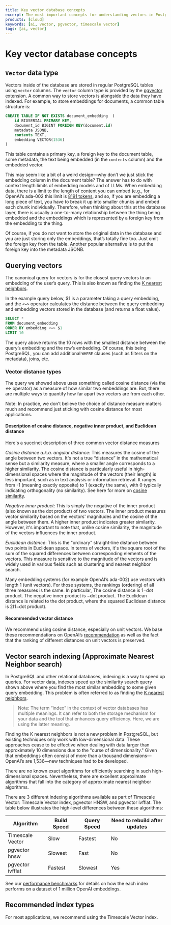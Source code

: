 ```yaml
---
title: Key vector database concepts
excerpt: The most important concepts for understanding vectors in PostgreSQL
products: [cloud]
keywords: [ai, vector, pgvector, timescale vector]
tags: [ai, vector]
---
```


# Key vector database concepts

## `Vector` data type

Vectors inside of the database are stored in regular PostgreSQL tables using `vector` columns. The `vector` column type is provided by the [pgvector](https://github.com/pgvector/pgvector) extension. A common way to store vectors is alongside the data they have indexed. For example, to store embeddings for documents, a common table structure is:

```sql
CREATE TABLE IF NOT EXISTS document_embedding  (
    id BIGSERIAL PRIMARY KEY,
    document_id BIGINT FOREIGN KEY(document.id)
    metadata JSONB,
    contents TEXT,
    embedding VECTOR(1536)
)
```

This table contains a primary key, a foreign key to the document table, some metadata, the text being embedded (in the `contents` column) and the embedded vector.

This may seem like a bit of a weird design—why don’t we just stick the embedding column in the document table? The answer has to do with context length limits of embedding models and of LLMs. When embedding data, there is a limit to the length of content you can embed (e.g., for OpenAI’s ada-002 this limit is [8191 tokens]((https://platform.openai.com/docs/guides/embeddings/second-generation-models)), and so, if you are embedding a long piece of text, you have to break it up into smaller chunks and embed each chunk individually. Therefore, when thinking about this at the database layer, there is usually a one-to-many relationship between the thing being embedded and the embeddings which is represented by a foreign key from the embedding to the thing.

Of course, if you do not want to store the original data in the database and you are just storing only the embeddings, that’s totally fine too. Just omit the foreign key from the table. Another popular alternative is to put the foreign key into the metadata JSONB.

## Querying vectors

The canonical query for vectors is for the closest query vectors to an embedding of the user’s query. This is also known as finding the [K nearest neighbors](https://en.wikipedia.org/wiki/K-nearest_neighbors_algorithm).

In the example query below, $1 is a parameter taking a query embedding, and the `<=>` operator calculates the distance between the query embedding and embedding vectors stored in the database (and returns a float value).

```sql
SELECT *
FROM document_embedding
ORDER BY embedding <=> $1
LIMIT 10
```

The query above returns the 10 rows with the smallest distance between the query’s embedding and the row’s embedding. Of course, this being PostgreSQL, you can add additional `WHERE` clauses (such as filters on the metadata), joins, etc.


### Vector distance types

The query we showed above uses something called cosine distance (via the <=> operator) as a measure of how similar two embeddings are. But, there are multiple ways to quantify how far apart two vectors are from each other.

Note: In practice, we don’t believe the choice of distance measure matters much and recommend just sticking with cosine distance for most applications.

#### Description of cosine distance, negative inner product, and Euclidean distance

Here's a succinct description of three common vector distance measures

*Cosine distance a.k.a. angular distance*: This measures the cosine of the angle between two vectors. It's not a true “distance” in the mathematical sense but a similarity measure, where a smaller angle corresponds to a higher similarity. The cosine distance is particularly useful in high-dimensional spaces where the magnitude of the vectors (their length) is less important, such as in text analysis or information retrieval. It ranges from -1 (meaning exactly opposite) to 1 (exactly the same), with 0 typically indicating orthogonality (no similarity). See here for more on [cosine similarity](https://en.wikipedia.org/wiki/Cosine_similarity).

*Negative inner product*: This is simply the negative of the inner product (also known as the dot product) of two vectors. The inner product measures vector similarity based on the vectors' magnitudes and the cosine of the angle between them. A higher inner product indicates greater similarity. However, it's important to note that, unlike cosine similarity, the magnitude of the vectors influences the inner product.

*Euclidean distance*: This is the "ordinary" straight-line distance between two points in Euclidean space. In terms of vectors, it's the square root of the sum of the squared differences between corresponding elements of the vectors. This measure is sensitive to the magnitude of the vectors and is widely used in various fields such as clustering and nearest neighbor search.

Many embedding systems (for example OpenAI’s ada-002) use vectors with length 1 (unit vectors). For those systems, the rankings (ordering) of all three measures is the same. In particular,
The cosine distance is 1−dot product.
The negative inner product is −dot product.
The Euclidean distance is related to the dot product, where the squared Euclidean distance is 2(1−dot product).

#### Recommended vector distance

We recommend using cosine distance, especially on unit vectors. We base these recommendations on OpenAI’s [recommendation](https://platform.openai.com/docs/guides/embeddings/which-distance-function-should-i-use) as well as the fact that the ranking of different distances on unit vectors is preserved.

## Vector search indexing (Approximate Nearest Neighbor search)

In PostgreSQL and other relational databases, indexing is a way to speed up queries. For vector data, indexes speed up the similarity search query shown above where you find the most similar embedding to some given query embedding. This problem is often referred to as finding the [K nearest neighbors](https://en.wikipedia.org/wiki/K-nearest_neighbors_algorithm).

> Note: The term “index” in the context of vector databases has multiple meanings. It can refer to both the storage mechanism for your data and the tool that enhances query efficiency. Here, we are using the latter meaning.

Finding the K nearest neighbors is not a new problem in PostgreSQL, but existing techniques only work with low-dimensional data. These approaches cease to be effective when dealing with data larger than approximately 10 dimensions due to the "curse of dimensionality." Given that embeddings often consist of more than a thousand dimensions—OpenAI’s are 1,536—new techniques had to be developed.

There are no known exact algorithms for efficiently searching in such high-dimensional spaces. Nevertheless, there are excellent approximate algorithms that fall into the category of approximate nearest neighbor algorithms.

There are 3 different indexing algorithms available as part of Timescale Vector: Timescale Vector index, pgvector HNSW, and pgvector ivfflat. The table below illustrates the high-level differences between these algorithms:

| Algorithm       | Build Speed | Query Speed | Need to rebuild after updates |
|------------------|-------------|-------------|-------------------------------|
| Timescale Vector | Slow        | Fastest     | No                            |
| pgvector hnsw    | Slowest     | Fast      | No                            |
| pgvector ivfflat | Fastest     | Slowest     | Yes                           |


See our [performance benchmarks](https://www.timescale.com/blog/how-we-made-postgresql-the-best-vector-database/) for details on how the each index performs on a dataset of 1 million OpenAI embeddings.

## Recommended index types

For most applications, we recommend using the Timescale Vector index.